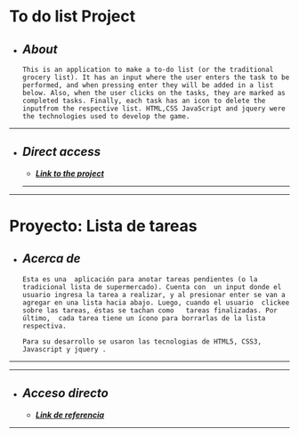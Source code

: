 # To do list Project
+ ## ___About___
    ```
    This is an application to make a to-do list (or the traditional grocery list). It has an input where the user enters the task to be performed, and when pressing enter they will be added in a list below. Also, when the user clicks on the tasks, they are marked as completed tasks. Finally, each task has an icon to delete the inputfrom the respective list. HTML,CSS JavaScript and jquery were the technologies used to develop the game. 
 
___

+ ## ___Direct access___
    - [___Link to the project___](https://practical-saha-421180.netlify.app) 
        
    ___

    
___

# Proyecto: Lista de tareas 
+ ## ___Acerca de___
    ```
    Esta es una  aplicación para anotar tareas pendientes (o la tradicional lista de supermercado). Cuenta con  un input donde el usuario ingresa la tarea a realizar, y al presionar enter se van a agregar en una lista hacia abajo. Luego, cuando el usuario  clickee sobre las tareas, éstas se tachan como   tareas finalizadas. Por último,  cada tarea tiene un ícono para borrarlas de la lista respectiva.      

    Para su desarrollo se usaron las tecnologias de HTML5, CSS3, Javascript y jquery .
___
___

+ ## ___Acceso directo___
    - [___Link de referencia___](https://practical-saha-421180.netlify.app)

___


